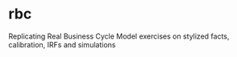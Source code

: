 # rbc
Replicating Real Business Cycle Model exercises on stylized facts, calibration, IRFs and simulations

